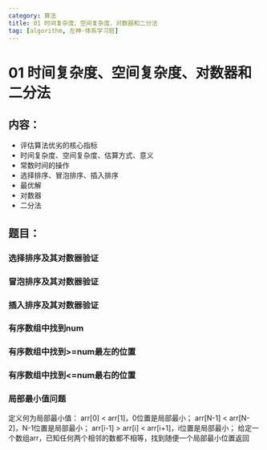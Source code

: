 ```yaml
---
category: 算法
title: 01 时间复杂度、空间复杂度、对数器和二分法
tag: [algorithm, 左神-体系学习班]
---
```

# 01 时间复杂度、空间复杂度、对数器和二分法

## 内容：

- 评估算法优劣的核心指标
- 时间复杂度、空间复杂度、估算方式、意义
- 常数时间的操作
- 选择排序、冒泡排序、插入排序
- 最优解
- 对数器
- 二分法

## 题目：

### 选择排序及其对数器验证

### 冒泡排序及其对数器验证

### 插入排序及其对数器验证

### 有序数组中找到num

### 有序数组中找到>=num最左的位置

### 有序数组中找到<=num最右的位置

### 局部最小值问题

定义何为局部最小值：
arr[0] < arr[1]，0位置是局部最小；
arr[N-1] < arr[N-2]，N-1位置是局部最小；
arr[i-1] > arr[i] < arr[i+1]，i位置是局部最小；
给定一个数组arr，已知任何两个相邻的数都不相等，找到随便一个局部最小位置返回

